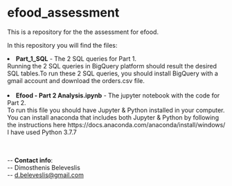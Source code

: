 # efood_assessment
This is a repository for the the assessment for efood. <br>

In this repository you will find the files:
<li> <b>Part_1_SQL</b> - The 2 SQL queries for Part 1.</li>
Running the 2 SQL queries in BigQuery platform should result the desired SQL tables.To run these 2 SQL queries, you should install BigQuery with a gmail account and download the orders.csv file. <br><br>

<li><b>Efood - Part 2 Analysis.ipynb</b> - The jupyter notebook with the code for Part 2.</li>
To run this file you should have Jupyter & Python installed in your computer. You can install anaconda that includes both Jupyter & Python by following the instructions here https://docs.anaconda.com/anaconda/install/windows/
I have used Python 3.7.7

<br><br>
-- <b>Contact info</b>:<br>
-- Dimosthenis Beleveslis<br>
-- d.beleveslis@gmail.com<br>
